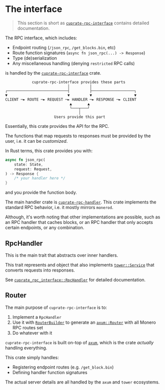 # The interface
> This section is short as [`cuprate-rpc-interface`](https://doc.cuprate.org/cuprate_rpc_interface) contains detailed documentation.

The RPC interface, which includes:

- Endpoint routing (`/json_rpc`, `/get_blocks.bin`, etc)
- Route function signatures (`async fn json_rpc(...) -> Response`)
- Type (de)serialization
- Any miscellaneous handling (denying `restricted` RPC calls)

is handled by the [`cuprate-rpc-interface`](https://doc.cuprate.org/cuprate_rpc_interface) crate.

```text
            cuprate-rpc-interface provides these parts
                            │         │
┌───────────────────────────┤         ├───────────────────┐
▼                           ▼         ▼                   ▼
CLIENT ─► ROUTE ─► REQUEST ─► HANDLER ─► RESPONSE ─► CLIENT
                             ▲       ▲
                             └───┬───┘
                                 │
                      Users provide this part
```

Essentially, this crate provides the API for the RPC.

The functions that map requests to responses must be provided by the user, i.e. it can be _customized_.

In Rust terms, this crate provides you with:
```rust
async fn json_rpc(
	state: State,
	request: Request,
) -> Response {
	/* your handler here */
}
```
and you provide the function body.

The main handler crate is [`cuprate-rpc-handler`](https://doc.cuprate.org/cuprate_rpc_handler).
This crate implements the standard RPC behavior, i.e. it mostly mirrors `monerod`.

Although, it's worth noting that other implementations are possible, such as an RPC handler that caches blocks,
or an RPC handler that only accepts certain endpoints, or any combination.

## RpcHandler
This is the main trait that abstracts over inner handlers.

This trait represents and object that also implements [`tower::Service`](https://docs.rs/tower/latest/tower/trait.Service.html) that converts requests into responses.

See [`cuprate_rpc_interface::RpcHandler`](https://doc.cuprate.org/cuprate_rpc_interface/trait.RpcHandler)
for detailed documentation.

## Router
The main purpose of `cuprate-rpc-interface` is to:
1. Implement a `RpcHandler`
1. Use it with [`RouterBuilder`](https://doc.cuprate.org/cuprate_rpc_interface/struct.RouterBuilder) to generate an
   [`axum::Router`](https://docs.rs/axum/latest/axum/struct.Router.html) with all Monero RPC routes set
1. Do whatever with it

`cuprate-rpc-interface` is built on-top of [`axum`](https://docs.rs/axum),
which is the crate _actually_ handling everything.

This crate simply handles:
- Registering endpoint routes (e.g. `/get_block.bin`)
- Defining handler function signatures

The actual server details are all handled by the `axum` and `tower` ecosystems.